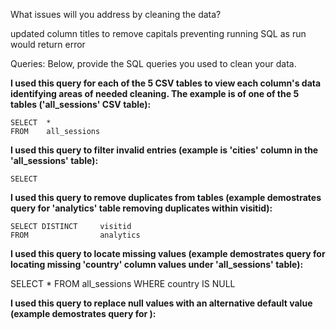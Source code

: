 What issues will you address by cleaning the data?

updated column titles to remove capitals preventing running SQL as run would return error





Queries:
Below, provide the SQL queries you used to clean your data.

**I used this query for each of the 5 CSV tables to view each column's data identifying areas of needed cleaning. The example is of one of the 5 tables ('all_sessions' CSV table):**

```
SELECT  *
FROM    all_sessions
```

**I used this query to filter invalid entries (example is 'cities' column in the 'all_sessions' table):**

```
SELECT 

```

**I used this query to remove duplicates from tables (example demostrates query for 'analytics' table removing duplicates within visitid):**

```
SELECT DISTINCT     visitid
FROM                analytics
```

**I used this query to locate missing values (example demostrates query for locating missing 'country' column values under 'all_sessions' table):**

SELECT  *
FROM    all_sessions
WHERE   country IS NULL


**I used this query to replace null values with an alternative default value (example demostrates query for                       ):**